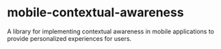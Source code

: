 # mobile-contextual-awareness
A library for implementing contextual awareness in mobile applications to provide personalized experiences for users.
